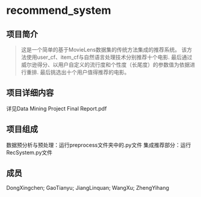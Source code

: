 # recommend_system

## 项目简介
>这是一个简单的基于MovieLens数据集的传统方法集成的推荐系统。
>该方法使用user_cf、item_cf与自然语言处理技术分别推荐十个电影.
>最后通过威尔逊得分、以用户自定义的流行度和个性度（长尾度）的参数值为依据进行重排.
最后挑选出十个用户值得推荐的电影。

## 项目详细内容
详见Data Mining Project Final Report.pdf

## 项目组成
数据预分析与预处理：运行preprocess文件夹中的.py文件
集成推荐部分：运行RecSystem.py文件

## 成员
DongXingchen; GaoTianyu; JiangLinquan; WangXu; ZhengYihang
